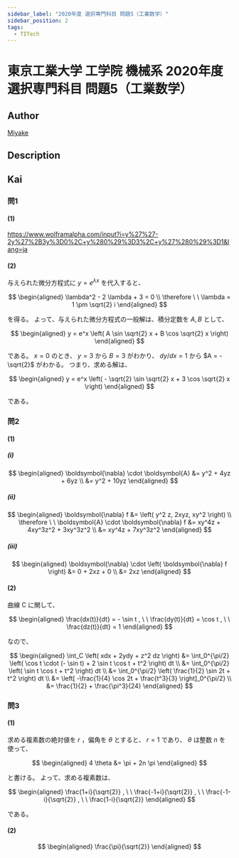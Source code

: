 ```yaml
---
sidebar_label: "2020年度 選択専門科目 問題5（工業数学）"
sidebar_position: 2
tags:
  - TITech
---
```

# 東京工業大学 工学院 機械系 2020年度 選択専門科目 問題5（工業数学）

## **Author**
[Miyake](https://miyake.github.io/exams/index.html)

## **Description**

## **Kai**
### 問1
#### (1)
https://www.wolframalpha.com/input?i=y%27%27-2y%27%2B3y%3D0%2C+y%280%29%3D3%2C+y%27%280%29%3D1&lang=ja

#### (2)
与えられた微分方程式に $y = e^{\lambda x}$ を代入すると、

$$
\begin{aligned}
\lambda^2 - 2 \lambda + 3 = 0
\\
\therefore \ \ 
\lambda = 1 \pm \sqrt{2} i
\end{aligned}
$$

を得る。
よって、与えられた微分方程式の一般解は、積分定数を $A,B$ として、

$$
\begin{aligned}
y = e^x \left( A \sin \sqrt{2} x + B \cos \sqrt{2} x \right)
\end{aligned}
$$

である。
$x=0$ のとき、 $y=3$ から $B=3$ がわかり、 $dy/dx=1$ から $A = - \sqrt{2}$ がわかる。
つまり、求める解は、

$$
\begin{aligned}
y = e^x \left( - \sqrt{2} \sin \sqrt{2} x + 3 \cos \sqrt{2} x \right)
\end{aligned}
$$

である。

### 問2
#### (1)
##### (i)

$$
  \begin{aligned}
  \boldsymbol{\nabla} \cdot \boldsymbol{A}
  &= y^2 + 4yz + 6yz
  \\
  &= y^2 + 10yz
  \end{aligned}
$$

##### (ii)

$$
  \begin{aligned}
  \boldsymbol{\nabla} f &= \left( y^2 z, 2xyz, xy^2 \right)
  \\
  \therefore \ \ 
  \boldsymbol{A} \cdot \boldsymbol{\nabla} f
  &= xy^4z + 4xy^3z^2 + 3xy^3z^2
  \\
  &= xy^4z + 7xy^3z^2
  \end{aligned}
$$

##### (iii)

$$
  \begin{aligned}
  \boldsymbol{\nabla} \cdot \left( \boldsymbol{\nabla} f \right)
  &= 0 + 2xz + 0
  \\
  &= 2xz
  \end{aligned}
$$

#### (2)
曲線 C に関して、

$$
\begin{aligned}
\frac{dx(t)}{dt} = - \sin t
, \ \ 
\frac{dy(t)}{dt} = \cos t
, \ \ 
\frac{dz(t)}{dt} = 1
\end{aligned}
$$

なので、

$$
\begin{aligned}
\int_C \left( xdx + 2ydy + z^2 dz \right)
&= \int_0^{\pi/2} \left( \cos t \cdot (- \sin t) + 2 \sin t \cos t + t^2 \right) dt
\\
&= \int_0^{\pi/2} \left( \sin t \cos t + t^2 \right) dt
\\
&= \int_0^{\pi/2} \left( \frac{1}{2} \sin 2t + t^2 \right) dt
\\
&= \left[ -\frac{1}{4} \cos 2t + \frac{t^3}{3} \right]_0^{\pi/2}
\\
&= \frac{1}{2} + \frac{\pi^3}{24}
\end{aligned}
$$

### 問3
#### (1)
求める複素数の絶対値を $r$ ，偏角を $\theta$ とすると、
$r=1$ であり、 $\theta$ は整数 $n$ を使って、

$$
\begin{aligned}
4 \theta &= \pi + 2n \pi
\end{aligned}
$$

と書ける。
よって、求める複素数は、

$$
\begin{aligned}
\frac{1+i}{\sqrt{2}}
, \ \ 
\frac{-1+i}{\sqrt{2}}
, \ \ 
\frac{-1-i}{\sqrt{2}}
, \ \ 
\frac{1-i}{\sqrt{2}}
\end{aligned}
$$

である。

#### (2)

$$
  \begin{aligned}
  \frac{\pi}{\sqrt{2}}
  \end{aligned}
$$